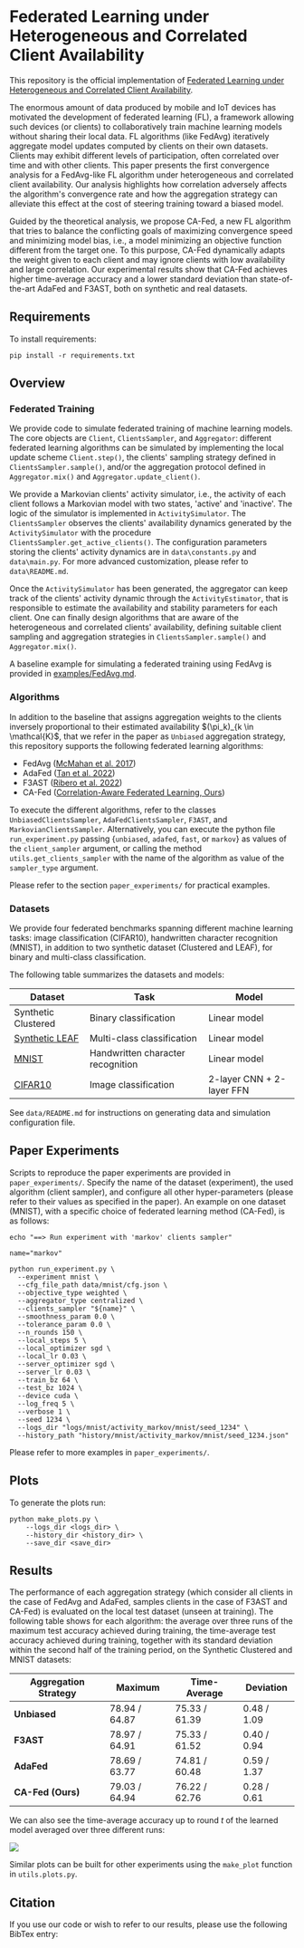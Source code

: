 # Federated Learning under Heterogeneous and Correlated Client Availability

This repository is the official implementation of 
[Federated Learning under Heterogeneous and Correlated Client Availability]().

The enormous amount of data produced by mobile and IoT devices has motivated the development of federated learning (FL), a framework allowing such devices (or clients) to collaboratively train machine learning models without sharing their local data. 
FL algorithms (like FedAvg) iteratively aggregate model updates computed by clients on their own datasets. 
Clients may exhibit different levels of participation, often correlated over time and with other clients.
This paper presents the first convergence analysis for a FedAvg-like FL algorithm under heterogeneous and correlated client availability. 
Our analysis highlights how correlation adversely affects the algorithm's convergence rate and how the aggregation strategy can alleviate this effect at the cost of steering training toward a biased model.

Guided by the theoretical analysis, we propose CA-Fed, a new FL algorithm that tries to balance the conflicting goals of maximizing convergence speed and minimizing model bias, i.e., a model minimizing an objective function different from the target one.
To this purpose, CA-Fed dynamically adapts the weight given to each client and may ignore clients with low availability and large correlation.
Our experimental results show that CA-Fed achieves higher time-average accuracy and a lower standard deviation than state-of-the-art AdaFed and F3AST, both on synthetic and real datasets.

## Requirements

To install requirements:

```setup
pip install -r requirements.txt
```

## Overview 

### Federated Training 

We provide code to simulate federated training of machine learning models.
The core objects are `Client`, `ClientsSampler`, and `Aggregator`: 
different federated learning algorithms can be simulated by implementing
the local update scheme `Client.step()`, the clients' sampling strategy defined 
in `ClientsSampler.sample()`, and/or the aggregation protocol defined in 
`Aggregator.mix()` and `Aggregator.update_client()`.

We provide a Markovian clients' activity simulator, i.e., the activity 
of each client follows a Markovian model with two states, 'active' and 'inactive'. 
The logic of the simulator is implemented in `ActivitySimulator`. 
The `ClientsSampler` observes the clients' availability dynamics generated by the
`ActivitySimulator` with the procedure `ClientsSampler.get_active_clients()`.
The configuration parameters storing the clients' activity dynamics are in 
`data\constants.py` and `data\main.py`. For more advanced customization,
please refer to `data\README.md`.

Once the `ActivitySimulator` has been generated, the aggregator can keep track
of the clients' activity dynamic through the `ActivityEstimator`, that is
responsible to estimate the availability and stability parameters for each client.
One can finally design algorithms that are aware of the heterogeneous 
and correlated clients' availability, defining suitable client sampling and 
aggregation strategies in `ClientsSampler.sample()` and `Aggregator.mix()`.

A baseline example for simulating a federated training using FedAvg is
provided in [examples/FedAvg.md](examples/FedAvg.md).

### Algorithms

In addition to the baseline that assigns aggregation weights to the clients
inversely proportional to their estimated availability $(\pi_k)_{k \in \mathcal{K}$, 
that we refer in the paper as `Unbiased` aggregation strategy, this repository supports
the following federated learning algorithms:
* FedAvg ([McMahan et al. 2017](http://proceedings.mlr.press/v54/mcmahan17a?ref=https://githubhelp.com))
* AdaFed ([Tan et al. 2022](https://ieeexplore.ieee.org/abstract/document/9762058))
* F3AST ([Ribero et al. 2022](https://arxiv.org/abs/2205.06730))
* CA-Fed ([Correlation-Aware Federated Learning, Ours]())

To execute the different algorithms, refer to the classes `UnbiasedClientsSampler`, 
`AdaFedClientsSampler`, `F3AST`, and `MarkovianClientsSampler`. Alternatively, you can
execute the python file `run_experiment.py` passing 
{`unbiased`, `adafed`, `fast`, or `markov`}
as values of the `client_sampler` argument,
or calling the method `utils.get_clients_sampler` with the name of the algorithm
as value of the `sampler_type` argument.

Please refer to the section `paper_experiments/` for practical examples.

### Datasets

We provide four federated benchmarks spanning different machine learning tasks: 
image classification (CIFAR10), handwritten character recognition (MNIST), in
addition to two synthetic dataset (Clustered and LEAF), for binary and multi-class
classification.

The following table summarizes the datasets and models:

| Dataset                                                | Task                              |  Model |
|--------------------------------------------------------|-----------------------------------|------- |
| Synthetic Clustered                                    | Binary classification             | Linear model | 
| [Synthetic LEAF](https://leaf.cmu.edu/)                | Multi-class classification        | Linear model  |
| [MNIST](http://yann.lecun.com/exdb/mnist/)             | Handwritten character recognition | Linear model    |
| [CIFAR10](https://www.cs.toronto.edu/~kriz/cifar.html) | Image classification              | 2-layer CNN + 2-layer FFN |

See `data/README.md` for instructions on generating data and 
simulation configuration file.

## Paper Experiments
Scripts to reproduce the paper experiments are provided in `paper_experiments/`.
Specify the name of the dataset (experiment), the used algorithm 
(client sampler), and configure all other hyper-parameters (please refer to their
values as specified in the paper).
An example on one dataset (MNIST), with a specific choice of federated learning method
(CA-Fed), is as follows:

```
echo "==> Run experiment with 'markov' clients sampler"

name="markov"

python run_experiment.py \
  --experiment mnist \
  --cfg_file_path data/mnist/cfg.json \
  --objective_type weighted \
  --aggregator_type centralized \
  --clients_sampler "${name}" \
  --smoothness_param 0.0 \
  --tolerance_param 0.0 \
  --n_rounds 150 \
  --local_steps 5 \
  --local_optimizer sgd \
  --local_lr 0.03 \
  --server_optimizer sgd \
  --server_lr 0.03 \
  --train_bz 64 \
  --test_bz 1024 \
  --device cuda \
  --log_freq 5 \
  --verbose 1 \
  --seed 1234 \
  --logs_dir "logs/mnist/activity_markov/mnist/seed_1234" \
  --history_path "history/mnist/activity_markov/mnist/seed_1234.json" 
```

Please refer to more examples in `paper_experiments/`.

## Plots

To generate the plots run: 

```
python make_plots.py \
    --logs_dir <logs_dir> \
    --history_dir <history_dir> \
    --save_dir <save_dir>
```

## Results

The performance of each aggregation strategy (which consider all clients in the 
case of FedAvg and AdaFed, samples clients in the case of F3AST and CA-Fed) is 
evaluated on the local test dataset (unseen at training). The following table 
shows for each algorithm: the average over three runs of the maximum test accuracy 
achieved during training, the time-average test accuracy achieved during training,
together with its standard deviation within the second half of the training period,
on the Synthetic Clustered and MNIST datasets:

| Aggregation Strategy | Maximum       | Time-Average  | Deviation   |
|----------------------|---------------|---------------|-------------|
| **Unbiased**         | 78.94 / 64.87 | 75.33 / 61.39 | 0.48 / 1.09 |
| **F3AST**            | 78.97 / 64.91 | 75.33 / 61.52 | 0.40 / 0.94 |
| **AdaFed**           | 78.69 / 63.77 | 74.81 / 60.48 | 0.59 / 1.37 |
| **CA-Fed (Ours)**    | 79.03 / 64.94 | 76.22 / 62.76 | 0.28 / 0.61 |

We can also see the time-average accuracy up to round $t$ of the learned
model averaged over three different runs:

![](https://user-images.githubusercontent.com/45441112/211089920-dba2eb1e-98d7-4da6-8ab4-542b67790faa.png)

Similar plots can be built for other experiments using the `make_plot` function
in `utils.plots.py`.

## Citation

If you use our code or wish to refer to our results,
please use the following BibTex entry:

```commandline

```